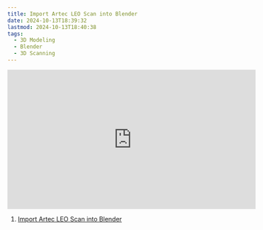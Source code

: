 ```yaml
---
title: Import Artec LEO Scan into Blender
date: 2024-10-13T18:39:32
lastmod: 2024-10-13T18:40:38
tags:
  - 3D Modeling
  - Blender
  - 3D Scanning
---
```


<div class="video-grid">
<div class="iframe-16-9-container">
<iframe class="youTubeIframe" width="560" height="315" src="https://www.youtube.com/embed/-8Tvn8UFG0Y" title="YouTube video player" frameborder="0" allow="accelerometer; autoplay; clipboard-write; encrypted-media; gyroscope; picture-in-picture; web-share" allowfullscreen></iframe>
</div>
</div>

1. [Import Artec LEO Scan into Blender](https://youtu.be/-8Tvn8UFG0Y)
